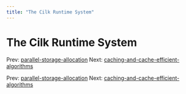 ```yaml
---
title: "The Cilk Runtime System"
---
```


# The Cilk Runtime System

Prev: [parallel-storage-allocation](parallel-storage-allocation.md)
Next: [caching-and-cache-efficient-algorithms](caching-and-cache-efficient-algorithms.md)

Prev: [parallel-storage-allocation](parallel-storage-allocation.md)
Next: [caching-and-cache-efficient-algorithms](caching-and-cache-efficient-algorithms.md)
